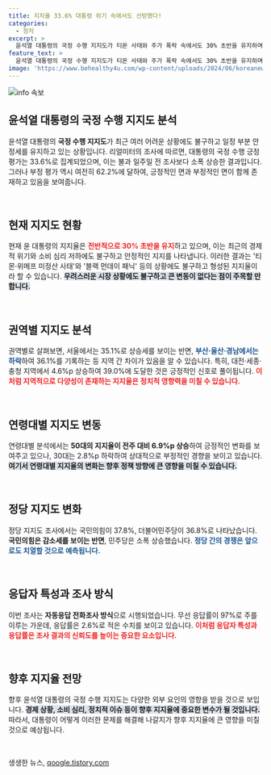```yaml
---
title: 지지율 33.6% 대통령 위기 속에서도 선방했다!
categories:
  - 정치
excerpt: >
  윤석열 대통령의 국정 수행 지지도가 티몬 사태와 주가 폭락 속에서도 30% 초반을 유지하며 33.6%로 소폭 상승했다. 서울과 충청 지역에서 긍정 평가가 높아진 반면, 대구와 부산은 하락세를 보였다.
feature_text: >
  윤석열 대통령의 국정 수행 지지도가 티몬 사태와 주가 폭락 속에서도 30% 초반을 유지하며 33.6%로 소폭 상승했다. 서울과 충청 지역에서 긍정 평가가 높아진 반면, 대구와 부산은 하락세를 보였다.
image: 'https://www.behealthy4u.com/wp-content/uploads/2024/06/koreanews.jpg'
---
```


<p><img src="https://www.behealthy4u.com/wp-content/uploads/2024/06/koreanews.jpg" alt="info 속보" /></p>

<h2 data-ke-size="size26">윤석열 대통령의 국정 수행 지지도 분석</h2>

<p data-ke-size="size16">윤석열 대통령의 <b>국정 수행 지지도</b>가 최근 여러 어려운 상황에도 불구하고 일정 부분 안정세를 유지하고 있는 상황입니다. 리얼미터의 조사에 따르면, 대통령의 국정 수행 긍정 평가는 33.6%로 집계되었으며, 이는 불과 일주일 전 조사보다 소폭 상승한 결과입니다. 그러나 부정 평가 역시 여전히 62.2%에 달하여, 긍정적인 면과 부정적인 면이 함께 존재하고 있음을 보여줍니다.</p>

<p data-ke-size="size16">&nbsp;</p>

<h2 data-ke-size="size26">현재 지지도 현황</h2>

<p data-ke-size="size16">현재 윤 대통령의 지지율은 <b><span style="color: #ee2323;">전반적으로 30% 초반을 유지</span></b>하고 있으며, 이는 최근의 경제적 위기와 소비 심리 저하에도 불구하고 안정적인 지지를 나타냅니다. 이러한 결과는 '티몬·위메프 미정산 사태'와 '블랙 먼데이 패닉' 등의 상황에도 불구하고 형성된 지지율이라 할 수 있습니다. <b><span style="background-color: #21538527;">우려스러운 시장 상황에도 불구하고 큰 변동이 없다는 점이 주목할 만합니다.</span></b></p>

<p data-ke-size="size16">&nbsp;</p>

<h2 data-ke-size="size26">권역별 지지도 분석</h2>

<p data-ke-size="size16">권역별로 살펴보면, 서울에서는 35.1%로 상승세를 보이는 반면, <b><span style="color: #1a5490;">부산·울산·경남에서는 하락</span></b>하여 36.1%를 기록하는 등 지역 간 차이가 있음을 알 수 있습니다. 특히, 대전·세종·충청 지역에서 4.6%p 상승하여 39.0%에 도달한 것은 긍정적인 신호로 풀이됩니다. <b><span style="color: #ee2323;">이처럼 지역적으로 다양성이 존재하는 지지율은 정치적 영향력을 미칠 수 있습니다.</span></b></p>

<p data-ke-size="size16">&nbsp;</p>

<h2 data-ke-size="size26">연령대별 지지도 변동</h2>

<p data-ke-size="size16">연령대별 분석에서는 <b>50대의 지지율이 전주 대비 6.9%p 상승</b>하여 긍정적인 변화를 보여주고 있으나, 30대는 2.8%p 하락하여 상대적으로 부정적인 경향을 보이고 있습니다. <b><span style="background-color: #21538527;">여기서 연령대별 지지율의 변화는 향후 정책 방향에 큰 영향을 미칠 수 있습니다.</span></b></p>

<p data-ke-size="size16">&nbsp;</p>

<h2 data-ke-size="size26">정당 지지도 변화</h2>

<p data-ke-size="size16">정당 지지도 조사에서는 국민의힘이 37.8%, 더불어민주당이 36.8%로 나타났습니다. <b>국민의힘은 감소세를 보이는 반면</b>, 민주당은 소폭 상승했습니다. <b><span style="color: #1a5490;">정당 간의 경쟁은 앞으로도 치열할 것으로 예측됩니다.</span></b></p>

<p data-ke-size="size16">&nbsp;</p>

<h2 data-ke-size="size26">응답자 특성과 조사 방식</h2>

<p data-ke-size="size16">이번 조사는 <b>자동응답 전화조사 방식</b>으로 시행되었습니다. 무선 응답률이 97%로 주를 이루는 가운데, 응답률은 2.6%로 적은 수치를 보이고 있습니다. <b><span style="color: #ee2323;">이처럼 응답자 특성과 응답률은 조사 결과의 신뢰도를 높이는 중요한 요소입니다.</span></b></p>

<p data-ke-size="size16">&nbsp;</p>

<h2 data-ke-size="size26">향후 지지율 전망</h2>

<p data-ke-size="size16">향후 윤석열 대통령의 국정 수행 지지도는 다양한 외부 요인의 영향을 받을 것으로 보입니다. <b><span style="background-color: #21538527;">경제 상황, 소비 심리, 정치적 이슈 등이 향후 지지율에 중요한 변수가 될 것입니다.</span></b> 따라서, 대통령이 어떻게 이러한 문제를 해결해 나갈지가 향후 지지율에 큰 영향을 미칠 것으로 예상됩니다.</p>

<p data-ke-size="size16">&nbsp;</p>
생생한 뉴스, <a href="https://qoogle.tistory.com" rel="dofollow">qoogle.tistory.com</a>


